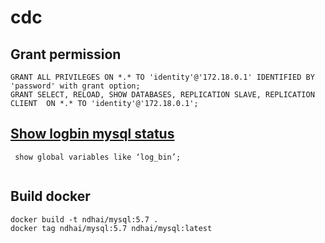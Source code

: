 # cdc

## Grant permission

```shell
GRANT ALL PRIVILEGES ON *.* TO 'identity'@'172.18.0.1' IDENTIFIED BY 'password' with grant option;
GRANT SELECT, RELOAD, SHOW DATABASES, REPLICATION SLAVE, REPLICATION CLIENT  ON *.* TO 'identity'@'172.18.0.1';
```


## [Show logbin mysql status](https://www.sqlshack.com/learn-mysql-an-overview-of-mysql-binary-logs)
```shell
 show global variables like ‘log_bin’;
 
```

## Build docker 

```shell
docker build -t ndhai/mysql:5.7 .
docker tag ndhai/mysql:5.7 ndhai/mysql:latest
```